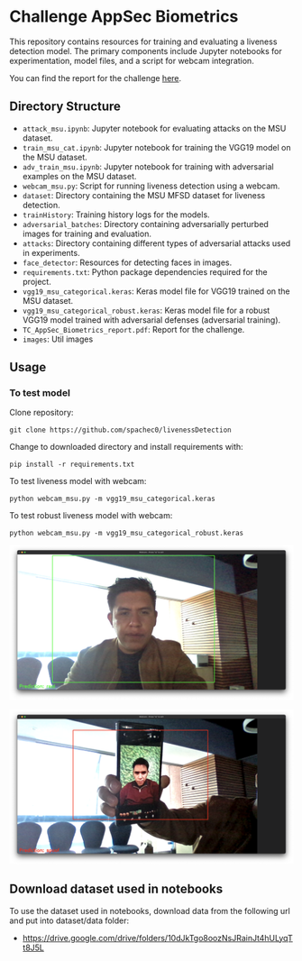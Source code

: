 # Challenge AppSec Biometrics 

This repository contains resources for training and evaluating a liveness detection model. 
The primary components include Jupyter notebooks for experimentation, model files, and a script for  webcam integration.

You can find the report for the challenge [here](https://github.com/spachec0/livenessDetection/blob/master/TC_AppSec_Biometrics_report.pdf).

## Directory Structure

- `attack_msu.ipynb`: Jupyter notebook for evaluating attacks on the MSU dataset.
- `train_msu_cat.ipynb`: Jupyter notebook for training the VGG19 model on the MSU dataset.
- `adv_train_msu.ipynb`: Jupyter notebook for training with adversarial examples on the MSU dataset.
- `webcam_msu.py`: Script for running liveness detection using a webcam.
- `dataset`: Directory containing the MSU MFSD dataset for liveness detection.
- `trainHistory`: Training history logs for the models.
- `adversarial_batches`: Directory containing adversarially perturbed images for training and evaluation.
- `attacks`: Directory containing different types of adversarial attacks used in experiments.
- `face_detector`: Resources for detecting faces in images.
- `requirements.txt`: Python package dependencies required for the project.
- `vgg19_msu_categorical.keras`: Keras model file for VGG19 trained on the MSU dataset.
- `vgg19_msu_categorical_robust.keras`: Keras model file for a robust VGG19 model trained with adversarial defenses (adversarial training).
- `TC_AppSec_Biometrics_report.pdf`: Report for the challenge.
- `images`: Util images 


## Usage 


### To test model

Clone repository:
```
git clone https://github.com/spachec0/livenessDetection
```
Change to downloaded directory and install requirements with: 
```
pip install -r requirements.txt
```
To test liveness model with webcam:
```
python webcam_msu.py -m vgg19_msu_categorical.keras
```
To test robust liveness model with webcam:
```
python webcam_msu.py -m vgg19_msu_categorical_robust.keras
```


![alt text](https://raw.githubusercontent.com/spachec0/livenessDetection/master/images/real.png)

![alt text](https://raw.githubusercontent.com/spachec0/livenessDetection/master/images/spoof.png)


## Download dataset used in notebooks

To use the dataset used in notebooks, download data from the following url and put into dataset/data folder: 

- https://drive.google.com/drive/folders/10dJkTgo8oozNsJRainJt4hULyqTt8J5L

